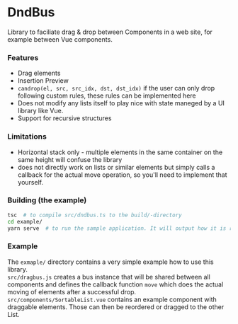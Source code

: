# DndBus

Library to faciliate drag & drop between Components in a web site, for example between Vue components.

### Features
* Drag elements
* Insertion Preview
* `candrop(el, src, src_idx, dst, dst_idx)` if the user can only drop following custom rules, these rules can be implemented here
* Does not modify any lists itself to play nice with state maneged by a UI library like Vue.
* Support for recursive structures

### Limitations
* Horizontal stack only - multiple elements in the same container on the same height will confuse the library
* does not directly work on lists or similar elements but simply calls a callback for the actual move operation, so you'll need to implement that yourself.

### Building (the example)
```bash
tsc  # to compile src/dndbus.ts to the build/-directory
cd example/
yarn serve  # to run the sample application. It will output how it is reachable with your browser
```

### Example

The `exmaple/` directory contains a very simple example how to use this library. \
`src/dragbus.js` creates a bus instance that will be shared between all components and defines the callback function `move` which does the actual moving of elements after a successful drop. \
`src/components/SortableList.vue` contains an example component with draggable elements. Those can then be reordered or dragged to the other List.
